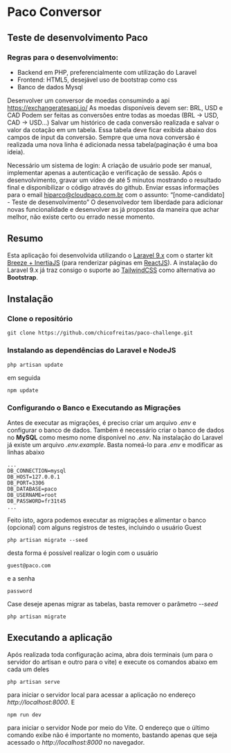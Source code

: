 # Paco Conversor

## Teste de desenvolvimento Paco

### Regras para o desenvolvimento:

- Backend em PHP,  preferencialmente com utilização do Laravel
- Frontend: HTML5, desejável uso de bootstrap como css
- Banco de dados Mysql

Desenvolver um conversor de moedas consumindo a api https://exchangeratesapi.io/
As moedas disponíveis devem ser: BRL, USD e CAD
Podem ser feitas as conversões entre todas as moedas (BRL -> USD, CAD -> USD...) Salvar um histórico de cada conversão realizada e salvar o valor da cotação em um tabela. Essa tabela deve ficar exibida abaixo dos campos de input da conversão. Sempre que uma nova conversão é realizada uma nova linha é adicionada nessa tabela(paginação é uma boa ideia).

Necessário um sistema de login:
A criação de usuário pode ser manual, implementar apenas a autenticação e verificação de sessão. Após o desenvolvimento, gravar um vídeo de até 5 minutos mostrando o resultado final e disponibilizar o código através do github. Enviar essas informações para o email hiparco@cloudpaco.com.br com o assunto: “[nome-candidato] - Teste de desenvolvimento” O desenvolvedor tem liberdade para adicionar novas funcionalidade e desenvolver as já propostas da maneira que achar melhor, não existe certo ou errado nesse momento.
## Resumo

Esta aplicação foi desenvolvida utilizando o [Laravel 9.x](https://laravel.com/docs/9.x) com o starter kit [Breeze + InertiaJS](https://laravel.com/docs/9.x/starter-kits#breeze-and-inertia) (para renderizar páginas em [ReactJS](https://reactjs.org/docs/getting-started.html)). A instalação do Laravel 9.x já traz consigo o suporte ao [TailwindCSS](https://tailwindcss.com/) como alternativa ao **Bootstrap**.

## Instalação

### Clone o repositório

    git clone https://github.com/chicofreitas/paco-challenge.git

### Instalando as dependências do Laravel e NodeJS

    php artisan update

em seguida

    npm update

### Configurando o Banco e Executando as Migrações

Antes de executar as migrações, é preciso criar um arquivo *.env* e configurar o banco de dados. Também é necessário criar o banco de dados no **MySQL** como mesmo nome
disponível no *.env*. Na instalação do Laravel já existe um arquivo *.env.example*. Basta nomeá-lo para *.env* e modificar as linhas abaixo

    ...
    DB_CONNECTION=mysql
    DB_HOST=127.0.0.1
    DB_PORT=3306
    DB_DATABASE=paco
    DB_USERNAME=root
    DB_PASSWORD=fr31t45
    ...

Feito isto, agora podemos executar as migrações e alimentar o banco (opcional) com alguns registros de testes, incluindo o usuário Guest

    php artisan migrate --seed

desta forma é possível realizar o login com o usuário

    guest@paco.com

e a senha

    password

Case deseje apenas migrar as tabelas, basta remover o parâmetro *--seed* 

    php artisan migrate

## Executando a aplicação

Após realizada toda configuração acima, abra dois terminais (um para o servidor do artisan e outro para o vite) e execute os comandos abaixo em cada um deles

    php artisan serve

para iniciar o servidor local para acessar a aplicação no endereço *http://localhost:8000*. E

    npm run dev

para iniciar o servidor Node por meio do Vite. O endereço que o último comando exibe não é importante no momento, bastando apenas que seja acessado o *http://localhost:8000* no navegador.